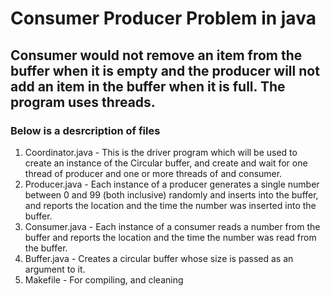 # Consumer Producer Problem in java

## Consumer would not remove an item from the buffer when it is empty and the producer will not add an item in the buffer when it is full. The program uses threads.

### Below is a desrcription of files 
1. Coordinator.java - This is the driver program which will be used to create an instance of the Circular buffer, and create and wait for one thread of producer and one or more threads of and consumer.
2. Producer.java - Each instance of a producer generates a single number between 0 and 99 (both inclusive) randomly and inserts into the buffer, and reports the location and the time the number was inserted into the buffer. 
3. Consumer.java  - Each instance of a consumer reads a number from the buffer and reports the location and the time the number was read from the buffer.
4. Buffer.java - Creates a circular buffer whose size is passed as an argument to it.
5.  Makefile - For compiling, and cleaning
